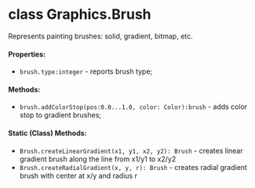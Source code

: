 # class Graphics.Brush

Represents painting brushes: solid, gradient, bitmap, etc.

#### Properties:

* `brush.type:integer` - reports brush type;

#### Methods:

* `brush.addColorStop(pos:0.0...1.0, color: Color):brush` - adds color stop to gradient brushes;

#### Static (Class) Methods:

* `Brush.createLinearGradient(x1, y1, x2, y2): Brush` - creates linear gradient brush along the line from x1/y1 to x2/y2
* `Brush.createRadialGradient(x, y, r): Brush` - creates radial gradient brush with center at x/y and radius r

